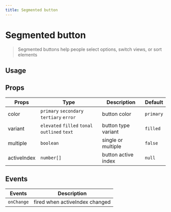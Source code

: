 ```yaml
---
title: Segmented button
---
```


# Segmented button

> Segmented buttons help people select options, switch views, or sort elements

## Usage

<usage name="segmented-button"></usage>

## Props

| Props       | Type                                          | Description         | Default   |
| ----------- | --------------------------------------------- | ------------------- | --------- |
| color       | `primary` `secondary` `tertiary` `error`      | button color        | `primary` |
| variant     | `elevated` `filled` `tonal` `outlined` `text` | button type variant | `filled`  |
| multiple    | `boolean`                                     | single or multiple  | `false`   |
| activeIndex | `number[]`                                    | button active index | `null`    |

## Events

| Events     | Description                    |
| ---------- | ------------------------------ |
| `onChange` | fired when activeIndex changed |
